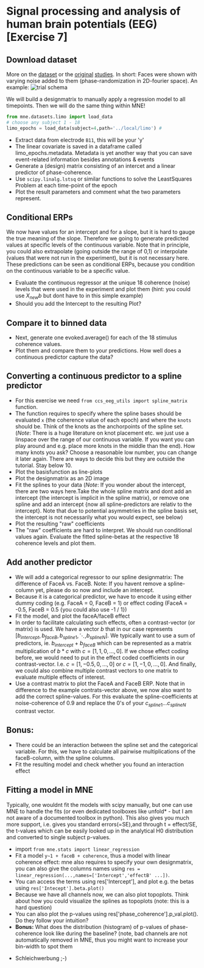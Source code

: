# Signal processing and analysis of human brain potentials (EEG) [Exercise 7]

## Download dataset
More on the [dataset](https://datashare.is.ed.ac.uk/handle/10283/2189) or the [original](https://www.frontiersin.org/articles/10.3389/fpsyg.2010.00019/full) [studies](https://bmcneurosci.biomedcentral.com/articles/10.1186/1471-2202-9-98). 
In short: Faces were shown with varying noise added to them (phase-randomization in 2D-fourier space).
An example:
![trial schema](https://media.springernature.com/lw685/springer-static/image/art%3A10.1186%2F1471-2202-9-98/MediaObjects/12868_2008_Article_781_Fig2_HTML.jpg)

We will build a designmatrix to manually apply a regression model to all timepoints. Then we will do the same thing within MNE!

```python
from mne.datasets.limo import load_data
# choose any subject 1 - 18
limo_epochs = load_data(subject=4,path='../local/limo') #
```

- Extract data from electrode `B11`, this will be your 'y'
- The linear covariate is saved in a dataframe called limo_epochs.metadata. Metadata is yet another way that you can save event-related information besides annotations & events
- Generate a (design) matrix consisting of an intercet and a linear predictor of phase-coherence.
- Use `scipy.linalg.lstsq` or similar functions to solve the LeastSquares Problem at each time-point of the epoch
- Plot the result parameters and comment what the two parameters represent.

## Conditional ERPs
We now have values for an intercept and for a slope, but it is hard to gauge the true meaning of the slope. Therefore we going to generate predicted values at specific levels of the continuous variable. Note that in principle, you could also extrapolate (going outside the range of 0,1) or interpolate (values that were not run in the experiment), but it is not necessary here.
These predictions can be seen as conditional ERPs, because you condition on the continuous variable to be a specific value.

- Evaluate the continuous regressor at the unique 18 coherence (noise) levels that were used in the experiment and plot them (hint: you could use $X_{new}b$ but dont have to in this simple example)
- Should you add the Intercept to the resulting Plot?

## Compare it to binned data
- Next, generate one evoked.average() for each of the 18 stimulus coherence values.
- Plot them and compare them to your predictions. How well does a continuous predictor capture the data?

## Converting a continuous predictor to a spline predictor
- For this exercise we need `from ccs_eeg_utils import spline_matrix` function.
- The function requires to specify where the spline bases should be evaluated `x` (the coherence value of each epoch) and where the `knots` should be. Think of the knots as the anchorpoints of the spline set. (*Note*: There is a huge literature on knot placement etc. we just use a linspace over the range of our continuous variable. If you want you can play around and e.g. place more knots in the middle than the end). How many knots you ask? Choose a reasonable low number, you can change it later again. There are ways to decide this but they are outside the tutorial. Stay below 10.
- Plot the basisfunction as line-plots
- Plot the designmatrix as an 2D image
- Fit the splines to your data (*Note*: If you wonder about the intercept, there are two ways here.Take the whole spline matrix and dont add an intercept {the intercept is implicit in the spline matrix}, or remove one spline and add an intercept {now all spline-predictors are relativ to the intercept}. Note that due to potential asymmetries in the spline basis set, the intercept is not necessarily what you would expect, see below)
- Plot the resulting "raw" coefficients
- The "raw" coefficients are hard to interpret. We should run conditional values again. Evaluate the fitted spline-betas at the respective 18 coherence levels and plot them.

## Add another predictor
- We will add a categorical regressor to our spline designmatrix: The difference of FaceA vs. FaceB. Note: If you havent remove a spline-column yet, please do so now and include an intercept.
- Because it is a categorical predictor, we have to encode it using either dummy coding (e.g. FaceA = 0, FaceB = 1) or effect coding (FaceA = -0.5, FaceB = 0.5 {you could also use -1 / 1})
- Fit the model, and plot the faceA/faceB effect
- In order to facilitate calculating such effects, often a contrast-vector (or matrix) is used. We have a vector $b$ that in our case represents $[b_{intercept},b_{faceB},b_{spline1}, \ddots, b_{splineN}]$. We typically want to use a sum of predictors, ie. $b_{intercept}$ + $b_{faceB}$ which can be represented as a matrix multiplication of $b*c$ with $c = [1,1,0,\dots,0]$. If we chose effect coding before, we would need to put in the effect coded coefficients in our contrast-vector. I.e. $c = [1,-0.5,0,\dots,0]$ or $c = [1,-1,0,\dots,0]$. And finally, we could also combine multiple contrast vectors to one matrix to evaluate multiple effects of interest.
- Use a contrast matrix to plot the FaceA and FaceB ERP. Note that in difference to the example contrats-vector above, we now also want to add the correct spline-values. For this evaluate the spline-coefficients at noise-coherence of 0.9 and replace the 0's of your $c_{spline1} \dots c_{splineN}$ contrast vector.

## Bonus:
- There could be an interaction between the spline set and the categorical variable. For this, we have to calculate all pairwise multiplications of the faceB-column, with the spline columns.
- Fit the resulting model and check whether you found an interaction effect

## Fitting a model in MNE
Typically, one wouldnt fit the models with scipy manually, but one can use MNE to handle the fits (or even dedicated toolboxes like unfold* - but I am not aware of a documented toolbox in python). This also gives you much more support, i.e. gives you standard errors(=SE),and through t = effect/SE, the t-values which can be easily looked up in the analytical H0 distribution and converted to single subject p-values.

- import `from mne.stats import linear_regression`
- Fit a model `y~1 + faceB + coherence`, thus a model with linear coherence effect: mne also requires to specify your own designmatrix, you can also give the columns names using `res = linear_regression(...,names=['Intercept','effectB' ...])`.
- You can access the terms using res['Intercept'], and plot e.g. the betas using `res['Intecept'].beta.plot()`
- Because we have all channels now, we can also plot topoplots. Think about how you could visualize the splines as topoplots (note: this is a hard question)
- You can also plot the p-values using res['phase_coherence'].p_val.plot(). Do they follow your intuition? 
- **Bonus:** What does the distribution (histogram) of p-values of phase-coherence look like during the baseline? (note, bad channels are not automatically removed in MNE, thus you might want to increase your bin-width to spot them

* Schleichwerbung ;-)
